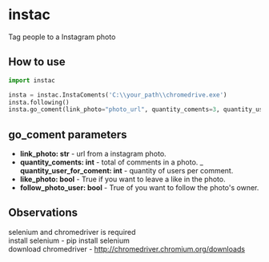 # instac
Tag people to a Instagram photo

## How to use
```python
import instac  

insta = instac.InstaComents('C:\\your_path\\chromedrive.exe')  
insta.following()  
insta.go_coment(link_photo="photo_url", quantity_coments=3, quantity_user_for_coment=6, like_photo=False, follow_photo_user=False)  
```
## go_coment parameters
- **link_photo: str** - url from a instagram photo. 
- **quantity_coments: int** - total of comments in a photo. 
_ **quantity_user_for_coment: int** - quantity of users per comment. 
- **like_photo: bool** - True if you want to leave a like in the photo.  
- **follow_photo_user: bool** - True of you want to follow the photo's owner. 

## Observations
selenium and chromedriver is required  
install selenium - pip install selenium  
download chromedriver - http://chromedriver.chromium.org/downloads  
